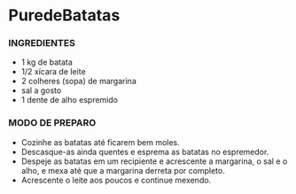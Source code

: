 # PuredeBatatas 
### INGREDIENTES ###
 - 1 kg de batata
 - 1/2 xícara de leite
 - 2 colheres (sopa) de margarina
 - sal a gosto
 - 1 dente de alho espremido

### MODO DE PREPARO ###
 - Cozinhe as batatas até ficarem bem moles.
 - Descasque-as ainda quentes e esprema as batatas no espremedor.
 - Despeje as batatas em um recipiente e acrescente a margarina, o sal e o alho, e mexa até que a margarina derreta por completo.
 - Acrescente o leite aos poucos e continue mexendo.


